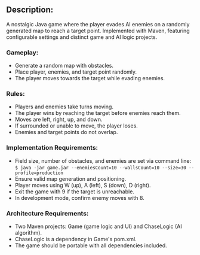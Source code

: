 ## Description:
A nostalgic Java game where the player evades AI enemies on a randomly generated map to reach a target point. Implemented with Maven, featuring configurable settings and distinct game and AI logic projects.

### Gameplay:
- Generate a random map with obstacles.
- Place player, enemies, and target point randomly.
- The player moves towards the target while evading enemies.

### Rules:
- Players and enemies take turns moving.
- The player wins by reaching the target before enemies reach them.
- Moves are left, right, up, and down.
- If surrounded or unable to move, the player loses.
- Enemies and target points do not overlap.

### Implementation Requirements:
- Field size, number of obstacles, and enemies are set via command line:
```$ java -jar game.jar --enemiesCount=10 --wallsCount=10 --size=30 --profile=production```
- Ensure valid map generation and positioning.
- Player moves using W (up), A (left), S (down), D (right).
- Exit the game with 9 if the target is unreachable.
- In development mode, confirm enemy moves with 8.

### Architecture Requirements:
- Two Maven projects: Game (game logic and UI) and ChaseLogic (AI algorithm).
- ChaseLogic is a dependency in Game's pom.xml.
- The game should be portable with all dependencies included.
